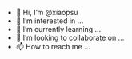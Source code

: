 - 👋 Hi, I’m @xiaopsu
- 👀 I’m interested in ...
- 🌱 I’m currently learning ...
- 💞️ I’m looking to collaborate on ...
- 📫 How to reach me ...

<!---
xiaopsu/xiaopsu is a ✨ special ✨ repository because its `README.md` (this file) appears on your GitHub profile.
You can click the Preview link to take a look at your changes.
--->
